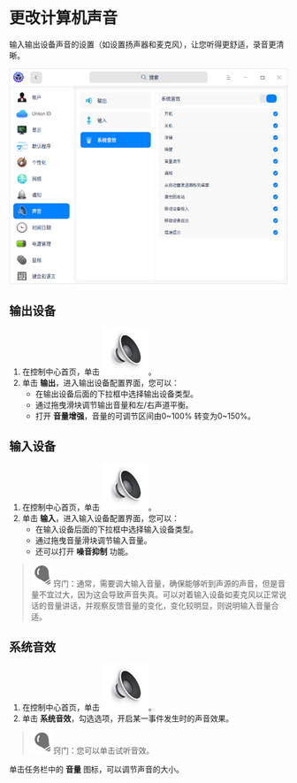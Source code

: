 # 更改计算机声音

输入输出设备声音的设置（如设置扬声器和麦克风），让您听得更舒适，录音更清晰。

![0|sound](fig/sound.png)


## 输出设备

1. 在控制中心首页，单击 ![sound_normal](fig/sound_normal.svg)。
2. 单击 **输出**，进入输出设备配置界面，您可以：
   - 在输出设备后面的下拉框中选择输出设备类型。
   - 通过拖曳滑块调节输出音量和左/右声道平衡。
   - 打开 **音量增强**，音量的可调节区间由0~100% 转变为0~150%。

## 输入设备

1. 在控制中心首页，单击 ![sound_normal](fig/sound_normal.svg)。
2. 单击 **输入**，进入输入设备配置界面，您可以：
   - 在输入设备后面的下拉框中选择输入设备类型。
   - 通过拖曳音量滑块调节输入音量。
   - 还可以打开 **噪音抑制** 功能。

> ![tips](fig/tips.svg)窍门：通常，需要调大输入音量，确保能够听到声源的声音，但是音量不宜过大，因为这会导致声音失真。可以对着输入设备如麦克风以正常说话的音量讲话，并观察反馈音量的变化，变化较明显，则说明输入音量合适。


## 系统音效

1. 在控制中心首页，单击 ![sound_normal](fig/sound_normal.svg)。
2. 单击 **系统音效**，勾选选项，开启某一事件发生时的声音效果。

> ![tips](fig/tips.svg)窍门：您可以单击试听音效。



单击任务栏中的 **音量** 图标，可以调节声音的大小。



